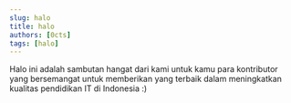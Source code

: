 ```yaml
---
slug: halo
title: halo
authors: [0cts]
tags: [halo]
---
```


Halo ini adalah sambutan hangat dari kami untuk kamu para kontributor yang bersemangat untuk memberikan yang terbaik dalam meningkatkan kualitas pendidikan IT di Indonesia :)